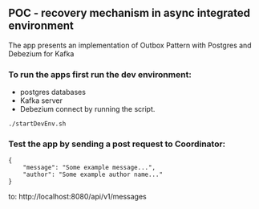## POC - recovery mechanism in async integrated environment

The app presents an implementation of Outbox Pattern with Postgres and Debezium for Kafka

### To run the apps first run the dev environment:
- postgres databases
- Kafka server
- Debezium connect
by running the script.

```./startDevEnv.sh```

### Test the app by sending a post request to Coordinator:
```
{
    "message": "Some example message...",
    "author": "Some example author name..."
}
```
to: http://localhost:8080/api/v1/messages
